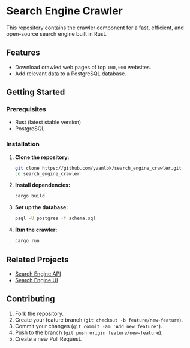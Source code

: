 # Search Engine Crawler

This repository contains the crawler component for a fast, efficient, and open-source search engine built in Rust.

## Features

- Download crawled web pages of top `100,000` websites.
- Add relevant data to a PostgreSQL database.

## Getting Started

### Prerequisites

- Rust (latest stable version)
- PostgreSQL

### Installation

1. **Clone the repository:**

   ```sh
   git clone https://github.com/yvanlok/search_engine_crawler.git
   cd search_engine_crawler
   ```

2. **Install dependencies:**

   ```sh
   cargo build
   ```

3. **Set up the database:**

   ```sh
   psql -U postgres -f schema.sql
   ```

4. **Run the crawler:**
   ```sh
   cargo run
   ```

## Related Projects

- [Search Engine API](https://github.com/yvanlok/search_engine_api)
- [Search Engine UI](https://github.com/yvanlok/search-engine-ui)

## Contributing

1. Fork the repository.
2. Create your feature branch (`git checkout -b feature/new-feature`).
3. Commit your changes (`git commit -am 'Add new feature'`).
4. Push to the branch (`git push origin feature/new-feature`).
5. Create a new Pull Request.
